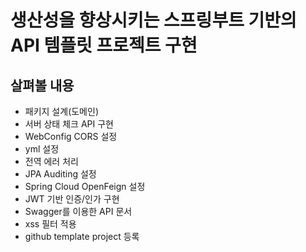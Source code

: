 # 생산성을 향상시키는 스프링부트 기반의 API 템플릿 프로젝트 구현

## 살펴볼 내용
- 패키지 설계(도메인)
- 서버 상태 체크 API 구현
- WebConfig CORS 설정
- yml 설정
- 전역 에러 처리
- JPA Auditing 설정
- Spring Cloud OpenFeign 설정
- JWT 기반 인증/인가 구현
- Swagger를 이용한 API 문서
- xss 필터 적용
- github template project 등록
